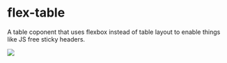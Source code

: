 # flex-table

A table coponent that uses flexbox instead of table layout to enable things like JS free sticky headers.

![](https://hypermodules.github.io/flex-table/screenshot.png)
